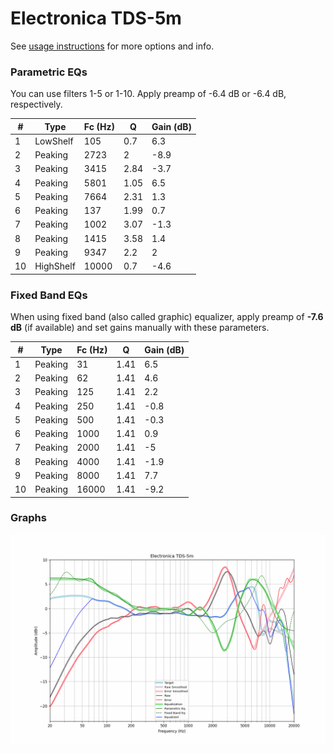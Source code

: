 # Electronica TDS-5m
See [usage instructions](https://github.com/jaakkopasanen/AutoEq#usage) for more options and info.

### Parametric EQs
You can use filters 1-5 or 1-10. Apply preamp of -6.4 dB or -6.4 dB, respectively.

|   # | Type      |   Fc (Hz) |    Q |   Gain (dB) |
|-----|-----------|-----------|------|-------------|
|   1 | LowShelf  |       105 | 0.7  |         6.3 |
|   2 | Peaking   |      2723 | 2    |        -8.9 |
|   3 | Peaking   |      3415 | 2.84 |        -3.7 |
|   4 | Peaking   |      5801 | 1.05 |         6.5 |
|   5 | Peaking   |      7664 | 2.31 |         1.3 |
|   6 | Peaking   |       137 | 1.99 |         0.7 |
|   7 | Peaking   |      1002 | 3.07 |        -1.3 |
|   8 | Peaking   |      1415 | 3.58 |         1.4 |
|   9 | Peaking   |      9347 | 2.2  |         2   |
|  10 | HighShelf |     10000 | 0.7  |        -4.6 |

### Fixed Band EQs
When using fixed band (also called graphic) equalizer, apply preamp of **-7.6 dB** (if available) and set gains manually with these parameters.

|   # | Type    |   Fc (Hz) |    Q |   Gain (dB) |
|-----|---------|-----------|------|-------------|
|   1 | Peaking |        31 | 1.41 |         6.5 |
|   2 | Peaking |        62 | 1.41 |         4.6 |
|   3 | Peaking |       125 | 1.41 |         2.2 |
|   4 | Peaking |       250 | 1.41 |        -0.8 |
|   5 | Peaking |       500 | 1.41 |        -0.3 |
|   6 | Peaking |      1000 | 1.41 |         0.9 |
|   7 | Peaking |      2000 | 1.41 |        -5   |
|   8 | Peaking |      4000 | 1.41 |        -1.9 |
|   9 | Peaking |      8000 | 1.41 |         7.7 |
|  10 | Peaking |     16000 | 1.41 |        -9.2 |

### Graphs
![](./Electronica%20TDS-5m.png)
